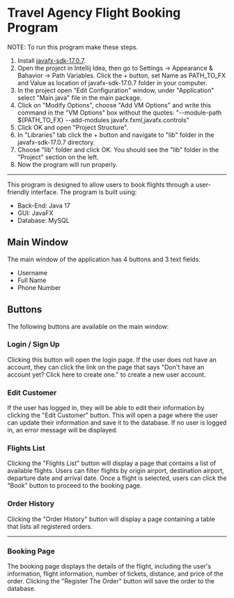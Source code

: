 # Travel Agency Flight Booking Program
NOTE: To run this program make these steps.
1. Install [javafx-sdk-17.0.7](https://download2.gluonhq.com/openjfx/17.0.7/openjfx-17.0.7_windows-x64_bin-sdk.zip).
2. Open the project in Intellij Idea, then go to Settings -> Appearance & Bahavior -> Path Variables. Click the + button, set Name as PATH_TO_FX and Value as location of javafx-sdk-17.0.7 folder 
   in your computer.
3. In the project open "Edit Configuration" window, under "Application" select "Main.java" file in the main package.
4. Click on "Modify Options", choose "Add VM Options" and write this command in the "VM Options" box without the quotes:
   "--module-path ${PATH_TO_FX} --add-modules javafx.fxml,javafx.controls"
6. Click OK and open "Project Structure".
7. In "Libraries" tab click the + button and navigate to "lib" folder in the javafx-sdk-17.0.7 directory.
8. Choose "lib" folder and click OK. You should see the "lib" folder in the "Project" section on the left.
9. Now the program will run properly.

___
This program is designed to allow users to book flights through a user-friendly interface.
The program is built using:
- Back-End: Java 17
- GUI: JavaFX
- Database: MySQL

## Main Window

The main window of the application has 4 buttons and 3 text fields:
- Username
- Full Name
- Phone Number

## Buttons

The following buttons are available on the main window:

### Login / Sign Up

Clicking this button will open the login page. If the user does not have an account, they can click the link on the page that says "Don't have an account yet? Click here to create one." to create a new user account.

### Edit Customer

If the user has logged in, they will be able to edit their information by clicking the "Edit Customer" button. This will open a page where the user can update their information and save it to the database. If no user is logged in, an error message will be displayed.

### Flights List

Clicking the "Flights List" button will display a page that contains a list of available flights. Users can filter flights by origin airport, destination airport, departure date and arrival date. Once a flight is selected, users can click the "Book" button to proceed to the booking page.

### Order History

Clicking the "Order History" button will display a page containing a table that lists all registered orders.
___
### Booking Page

The booking page displays the details of the flight, including the user's information, flight information, number of tickets, distance, and price of the order. Clicking the "Register The Order" button will save the order to the database.
